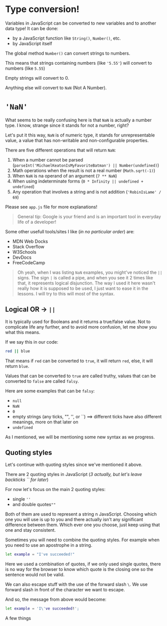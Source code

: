 # Type conversion!

Variables in JavaScript can be converted to new variables and to another data type!
It can be done:

- by a JavaScript function like `String()`, `Number()`, etc.
- by JavaScript itself

The global method `Number()` can convert strings to numbers.

This means that strings containing numbers (like `'5.55'`) will convert to numbers (like `5.55`)

Empty strings will convert to 0.

Anything else will convert to `NaN` (Not A Number).

# `'NaN'`

What seems to be really confusing here is that `NaN` is actually a number type. I know, strange since it stands for not a number, right?

Let's put it this way, `NaN` is of numeric type, it stands for unrepresentable value, a value that has non-writable and non-configurable properties.

There are five different operations that will return `NaN`:

1. When a number cannot be parsed (`parseInt('MichaelKeatonIsMyFavoriteBatman') || Number(undefined)`)
2. Math operations when the result is not a real number (`Math.sqrt(-1)`)
3. When `NaN` is na operand of an argument (`7 ** NaN`)
4. When using indeterminate forms (`0 * Infinity || undefined + undefined`)
5. Any operation that involves a string and is not addition (`'RobinIsLame' / 69`)

Please see `app.js` file for more explanations!

> General tip: Google is your friend and is an important tool in everyday life of a developer!

Some other usefull tools/sites I like (_in no particular order_) are:

- MDN Web Docks
- Stack Overflow
- W3Schools
- DevDocs
- FreeCodeCamp

> Oh yeah, when I was listing `NaN` examples, you might've noticed the `||` signs.
> The sign `|` is called a pipe, and when you see it 2 times like that, it represents logical disjunction. The way I used it here wasn't really how it is supposed to be used, I just want to ease it in the lessons. I will try to this will most of the syntax.

## Logical OR -> `||`

It is typically used for Booleans and it returns a true/false value.
Not to complicate life any further, and to avoid more confusion, let me show you what this means.

If we say this in our code:

```sh
red || blue
```

That means if `red` can be converted to `true`, it will return `red`, else, it will return `blue`.

Values that can be converted to `true` are called truthy, values that can be converted to `false` are called `falsy`.

Here are some examples that can be `falsy`:

- `null`
- `NaN`
- `0`
- empty strings (any ticks, "", '', or ``) ==> different ticks have also different meanings, more on that later on
- `undefined`

As I mentioned, we will be mentioning some new syntax as we progress.

## Quoting styles

Let's continue with quoting styles since we've mentioned it above.

There are 2 quoting styles in JavaScript
(_3 actually, but let's leave backticks `` for later_)

For now let's focus on the main 2 quoting styles:

- single `''`
- and double quotes`""`

Both of them are used to represent a string n JavaScript. Choosing which one you will use is up to you and there actually isn't any significant difference between them. Which ever one you choose, just keep using that one and stay consistent.

Sometimes you will need to combine the quoting styles. For example when you need to use an apostrophe in a string.

```sh
let example = "I've succeeded!"
```

Here we used a combination of quotes, if we only used single quotes, there is no way for the browser to know which quote is the closing one so the sentence would not be valid.

We can also escape stuff with the use of the forward slash `\`. We use forward slash in front of the character we want to escape.

And so, the message from above would become:

```sh
let example = 'I\'ve succeeded!';
```
A few things